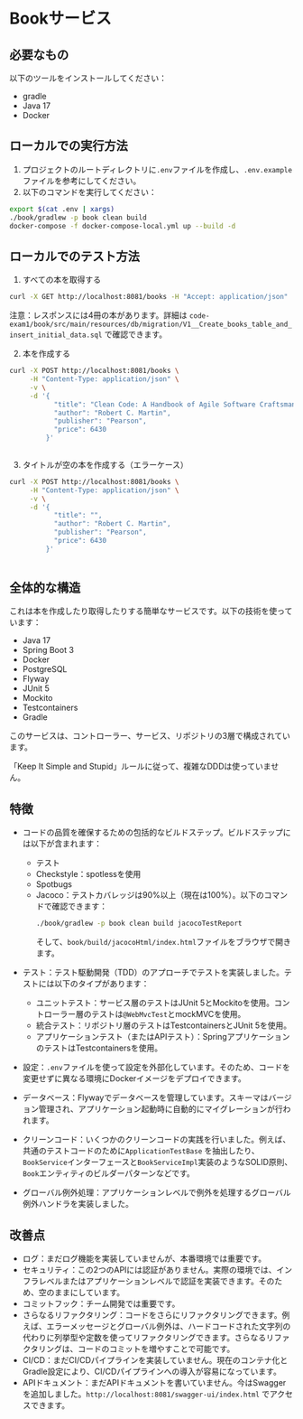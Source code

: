 # Bookサービス

## 必要なもの

以下のツールをインストールしてください：

- gradle
- Java 17
- Docker

## ローカルでの実行方法

1. プロジェクトのルートディレクトリに`.env`ファイルを作成し、`.env.example`ファイルを参考にしてください。
2. 以下のコマンドを実行してください：

```bash
export $(cat .env | xargs)
./book/gradlew -p book clean build 
docker-compose -f docker-compose-local.yml up --build -d
```

## ローカルでのテスト方法

1. すべての本を取得する

```bash
curl -X GET http://localhost:8081/books -H "Accept: application/json"
```

注意：レスポンスには4冊の本があります。詳細は
`code-exam1/book/src/main/resources/db/migration/V1__Create_books_table_and_insert_initial_data.sql`
で確認できます。

2. 本を作成する

```bash
curl -X POST http://localhost:8081/books \
     -H "Content-Type: application/json" \
     -v \
     -d '{
           "title": "Clean Code: A Handbook of Agile Software Craftsmanship",
           "author": "Robert C. Martin",
           "publisher": "Pearson",
           "price": 6430
         }'
        
```

3. タイトルが空の本を作成する（エラーケース）

```bash
curl -X POST http://localhost:8081/books \
     -H "Content-Type: application/json" \
     -v \
     -d '{
           "title": "",
           "author": "Robert C. Martin",
           "publisher": "Pearson",
           "price": 6430
         }'
        
```

## 全体的な構造

これは本を作成したり取得したりする簡単なサービスです。以下の技術を使っています：

- Java 17
- Spring Boot 3
- Docker
- PostgreSQL
- Flyway
- JUnit 5
- Mockito
- Testcontainers
- Gradle

このサービスは、コントローラー、サービス、リポジトリの3層で構成されています。

「Keep It Simple and Stupid」ルールに従って、複雑なDDDは使っていません。

## 特徴

- コードの品質を確保するための包括的なビルドステップ。ビルドステップには以下が含まれます：
    - テスト
    - Checkstyle：spotlessを使用
    - Spotbugs
    - Jacoco：テストカバレッジは90%以上（現在は100%）。以下のコマンドで確認できます：
      ```bash
      ./book/gradlew -p book clean build jacocoTestReport
      ```
      そして、`book/build/jacocoHtml/index.html`ファイルをブラウザで開きます。

- テスト：テスト駆動開発（TDD）のアプローチでテストを実装しました。テストには以下のタイプがあります：
    - ユニットテスト：サービス層のテストはJUnit 5とMockitoを使用。コントローラー層のテストは`@WebMvcTest`とmockMVCを使用。
    - 統合テスト：リポジトリ層のテストはTestcontainersとJUnit 5を使用。
    - アプリケーションテスト（またはAPIテスト）：SpringアプリケーションのテストはTestcontainersを使用。
- 設定：`.env`ファイルを使って設定を外部化しています。そのため、コードを変更せずに異なる環境にDockerイメージをデプロイできます。
- データベース：Flywayでデータベースを管理しています。スキーマはバージョン管理され、アプリケーション起動時に自動的にマイグレーションが行われます。
- クリーンコード：いくつかのクリーンコードの実践を行いました。例えば、共通のテストコードのために`ApplicationTestBase`
  を抽出したり、`BookService`インターフェースと`BookServiceImpl`実装のようなSOLID原則、`Book`エンティティのビルダーパターンなどです。
- グローバル例外処理：アプリケーションレベルで例外を処理するグローバル例外ハンドラを実装しました。

## 改善点

- ログ：まだログ機能を実装していませんが、本番環境では重要です。
- セキュリティ：この2つのAPIには認証がありません。実際の環境では、インフラレベルまたはアプリケーションレベルで認証を実装できます。そのため、空のままにしています。
- コミットフック：チーム開発では重要です。
- さらなるリファクタリング：コードをさらにリファクタリングできます。例えば、エラーメッセージとグローバル例外は、ハードコードされた文字列の代わりに列挙型や定数を使ってリファクタリングできます。さらなるリファクタリングは、コードのコミットを増やすことで可能です。
- CI/CD：まだCI/CDパイプラインを実装していません。現在のコンテナ化とGradle設定により、CI/CDパイプラインへの導入が容易になっています。
- APIドキュメント：まだAPIドキュメントを書いていません。今はSwaggerを追加しました。``http://localhost:8081/swagger-ui/index.html``
でアクセスできます。